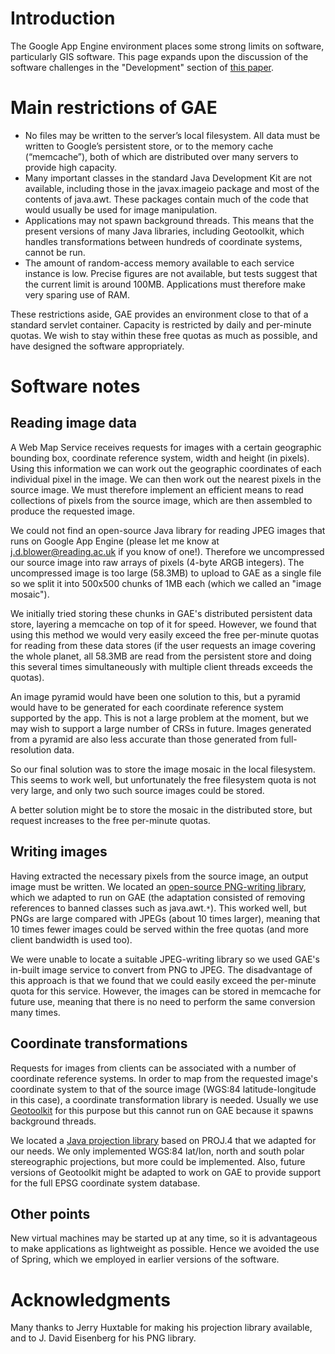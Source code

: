 # Introduction #
The Google App Engine environment places some strong limits on software, particularly GIS software.  This page expands upon the discussion of the software challenges in the "Development" section of [this paper](http://code.google.com/p/gae-wms/downloads/detail?name=Blower%20WMS%20on%20GAE%20camera-ready.doc).

# Main restrictions of GAE #

  * No files may be written to the server’s local filesystem.  All data must be written to Google’s persistent store, or to the memory cache (“memcache”), both of which are distributed over many servers to provide high capacity.
  * Many important classes in the standard Java Development Kit are not available, including those in the javax.imageio package and most of the contents of java.awt.  These packages contain much of the code that would usually be used for image manipulation.
  * Applications may not spawn background threads.  This means that the present versions of many Java libraries, including Geotoolkit, which handles transformations between hundreds of coordinate systems, cannot be run.
  * The amount of random-access memory available to each service instance is low.  Precise figures are not available, but tests suggest that the current limit is around 100MB.  Applications must therefore make very sparing use of RAM.

These restrictions aside, GAE provides an environment close to that of a standard servlet container.  Capacity is restricted by daily and per-minute quotas.  We wish to stay within these free quotas as much as possible, and have designed the software appropriately.

# Software notes #

## Reading image data ##

A Web Map Service receives requests for images with a certain geographic bounding box, coordinate reference system, width and height (in pixels).  Using this information we can work out the geographic coordinates of each individual pixel in the image.  We can then work out the nearest pixels in the source image.  We must therefore implement an efficient means to read collections of pixels from the source image, which are then assembled to produce the requested image.

We could not find an open-source Java library for reading JPEG images that runs on Google App Engine (please let me know at j.d.blower@reading.ac.uk if you know of one!).  Therefore we uncompressed our source image into raw arrays of pixels (4-byte ARGB integers).  The uncompressed image is too large (58.3MB) to upload to GAE as a single file so we split it into 500x500 chunks of 1MB each (which we called an "image mosaic").

We initially tried storing these chunks in GAE's distributed persistent data store, layering a memcache on top of it for speed.  However, we found that using this method we would very easily exceed the free per-minute quotas for reading from these data stores (if the user requests an image covering the whole planet, all 58.3MB are read from the persistent store and doing this several times simultaneously with multiple client threads exceeds the quotas).

An image pyramid would have been one solution to this, but a pyramid would have to be generated for each coordinate reference system supported by the app.  This is not a large problem at the moment, but we may wish to support a large number of CRSs in future.  Images generated from a pyramid are also less accurate than those generated from full-resolution data.

So our final solution was to store the image mosaic in the local filesystem.  This seems to work well, but unfortunately the free filesystem quota is not very large, and only two such source images could be stored.

A better solution might be to store the mosaic in the distributed store, but request increases to the free per-minute quotas.

## Writing images ##

Having extracted the necessary pixels from the source image, an output image must be written.  We located an [open-source PNG-writing library](http://catcode.com/pngencoder/), which we adapted to run on GAE (the adaptation consisted of removing references to banned classes such as java.awt.`*`).  This worked well, but PNGs are large compared with JPEGs (about 10 times larger), meaning that 10 times fewer images could be served within the free quotas (and more client bandwidth is used too).

We were unable to locate a suitable JPEG-writing library so we used GAE's in-built image service to convert from PNG to JPEG.  The disadvantage of this approach is that we found that we could easily exceed the per-minute quota for this service.  However, the images can be stored in memcache for future use, meaning that there is no need to perform the same conversion many times.

## Coordinate transformations ##

Requests for images from clients can be associated with a number of coordinate reference systems.  In order to map from the requested image's coordinate system to that of the source image (WGS:84 latitude-longitude in this case), a coordinate transformation library is needed.  Usually we use [Geotoolkit](http://www.geotoolkit.org) for this purpose but this cannot run on GAE because it spawns background threads.

We located a [Java projection library](http://www.jhlabs.com/java/maps/proj/index.html) based on PROJ.4 that we adapted for our needs.  We only implemented WGS:84 lat/lon, north and south polar stereographic projections, but more could be implemented.  Also, future versions of Geotoolkit might be adapted to work on GAE to provide support for the full EPSG coordinate system database.

## Other points ##

New virtual machines may be started up at any time, so it is advantageous to make applications as lightweight as possible.  Hence we avoided the use of Spring, which we employed in earlier versions of the software.

# Acknowledgments #

Many thanks to Jerry Huxtable for making his projection library available, and to J. David Eisenberg for his PNG library.